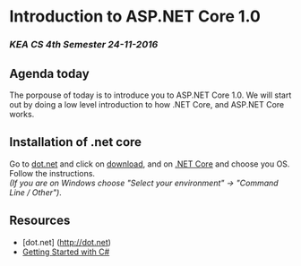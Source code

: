 # Introduction to ASP.NET Core 1.0
### _KEA CS 4th Semester 24-11-2016_

## Agenda today
The porpouse of today is to introduce you to ASP.NET Core 1.0. We will start out by doing a low level introduction to 
how .NET Core, and ASP.NET Core works. 

## Installation of .net core
Go to [dot.net](http://dot.net) and click on [download](https://www.microsoft.com/net/download), and on [.NET Core](https://www.microsoft.com/net/download/core) and choose you OS.        
Follow the instructions.    
_(If you are on Windows choose "Select your environment" -> "Command Line / Other")_.   


## Resources
* [dot.net] (http://dot.net)
* [Getting Started with C#](https://www.microsoft.com/net/tutorials/csharp/getting-started)

